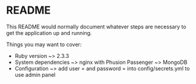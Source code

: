 # README

This README would normally document whatever steps are necessary to get the
application up and running.

Things you may want to cover:

* Ruby version
  ~> 2.3.3
* System dependencies
  ~> nginx with Phusion Passenger
  ~> MongoDB
* Configuration
  ~> add user = <username> and password = <yourpasswordhere> into config/secrets.yml to use admin panel

